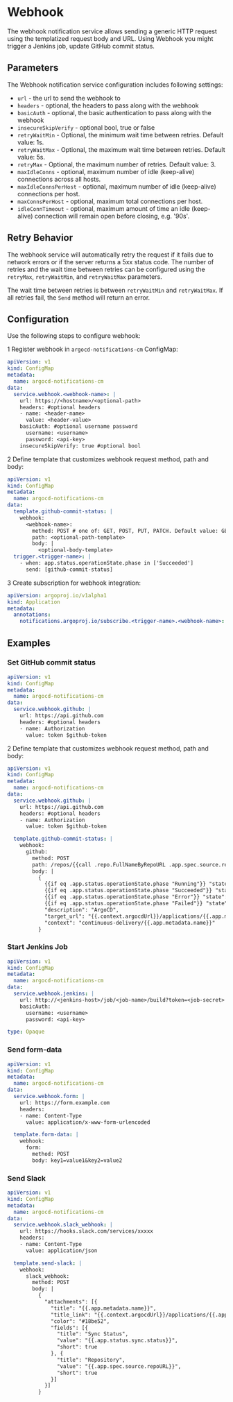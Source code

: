 # Webhook

The webhook notification service allows sending a generic HTTP request using the templatized request body and URL.
Using Webhook you might trigger a Jenkins job, update GitHub commit status.

## Parameters

The Webhook notification service configuration includes following settings:

- `url` - the url to send the webhook to
- `headers` - optional, the headers to pass along with the webhook
- `basicAuth` - optional, the basic authentication to pass along with the webhook
- `insecureSkipVerify` - optional bool, true or false
- `retryWaitMin` - Optional, the minimum wait time between retries. Default value: 1s.
- `retryWaitMax` - Optional, the maximum wait time between retries. Default value: 5s.
- `retryMax` - Optional, the maximum number of retries. Default value: 3.
- `maxIdleConns` - optional, maximum number of idle (keep-alive) connections across all hosts.
- `maxIdleConnsPerHost` - optional, maximum number of idle (keep-alive) connections per host.
- `maxConnsPerHost` - optional, maximum total connections per host.
- `idleConnTimeout` - optional, maximum amount of time an idle (keep-alive) connection will remain open before closing, e.g. '90s'.

## Retry Behavior

The webhook service will automatically retry the request if it fails due to network errors or if the server returns a 5xx status code. The number of retries and the wait time between retries can be configured using the `retryMax`, `retryWaitMin`, and `retryWaitMax` parameters.

The wait time between retries is between `retryWaitMin` and `retryWaitMax`. If all retries fail, the `Send` method will return an error.

## Configuration

Use the following steps to configure webhook:

1 Register webhook in `argocd-notifications-cm` ConfigMap:

```yaml
apiVersion: v1
kind: ConfigMap
metadata:
  name: argocd-notifications-cm
data:
  service.webhook.<webhook-name>: |
    url: https://<hostname>/<optional-path>
    headers: #optional headers
    - name: <header-name>
      value: <header-value>
    basicAuth: #optional username password
      username: <username>
      password: <api-key>
    insecureSkipVerify: true #optional bool
```

2 Define template that customizes webhook request method, path and body:

```yaml
apiVersion: v1
kind: ConfigMap
metadata:
  name: argocd-notifications-cm
data:
  template.github-commit-status: |
    webhook:
      <webhook-name>:
        method: POST # one of: GET, POST, PUT, PATCH. Default value: GET 
        path: <optional-path-template>
        body: |
          <optional-body-template>
  trigger.<trigger-name>: |
    - when: app.status.operationState.phase in ['Succeeded']
      send: [github-commit-status]
```

3 Create subscription for webhook integration:

```yaml
apiVersion: argoproj.io/v1alpha1
kind: Application
metadata:
  annotations:
    notifications.argoproj.io/subscribe.<trigger-name>.<webhook-name>: ""
```

## Examples

### Set GitHub commit status

```yaml
apiVersion: v1
kind: ConfigMap
metadata:
  name: argocd-notifications-cm
data:
  service.webhook.github: |
    url: https://api.github.com
    headers: #optional headers
    - name: Authorization
      value: token $github-token
```

2 Define template that customizes webhook request method, path and body:

```yaml
apiVersion: v1
kind: ConfigMap
metadata:
  name: argocd-notifications-cm
data:
  service.webhook.github: |
    url: https://api.github.com
    headers: #optional headers
    - name: Authorization
      value: token $github-token

  template.github-commit-status: |
    webhook:
      github:
        method: POST
        path: /repos/{{call .repo.FullNameByRepoURL .app.spec.source.repoURL}}/statuses/{{.app.status.operationState.operation.sync.revision}}
        body: |
          {
            {{if eq .app.status.operationState.phase "Running"}} "state": "pending"{{end}}
            {{if eq .app.status.operationState.phase "Succeeded"}} "state": "success"{{end}}
            {{if eq .app.status.operationState.phase "Error"}} "state": "error"{{end}}
            {{if eq .app.status.operationState.phase "Failed"}} "state": "error"{{end}},
            "description": "ArgoCD",
            "target_url": "{{.context.argocdUrl}}/applications/{{.app.metadata.name}}",
            "context": "continuous-delivery/{{.app.metadata.name}}"
          }
```

### Start Jenkins Job

```yaml
apiVersion: v1
kind: ConfigMap
metadata:
  name: argocd-notifications-cm
data:
  service.webhook.jenkins: |
    url: http://<jenkins-host>/job/<job-name>/build?token=<job-secret>
    basicAuth:
      username: <username>
      password: <api-key>

type: Opaque
```

### Send form-data

```yaml
apiVersion: v1
kind: ConfigMap
metadata:
  name: argocd-notifications-cm
data:
  service.webhook.form: |
    url: https://form.example.com
    headers:
    - name: Content-Type
      value: application/x-www-form-urlencoded

  template.form-data: |
    webhook:
      form:
        method: POST
        body: key1=value1&key2=value2
```

### Send Slack

```yaml
apiVersion: v1
kind: ConfigMap
metadata:
  name: argocd-notifications-cm
data:
  service.webhook.slack_webhook: |
    url: https://hooks.slack.com/services/xxxxx
    headers:
    - name: Content-Type
      value: application/json

  template.send-slack: |
    webhook:
      slack_webhook:
        method: POST
        body: |
          {
            "attachments": [{
              "title": "{{.app.metadata.name}}",
              "title_link": "{{.context.argocdUrl}}/applications/{{.app.metadata.name}}",
              "color": "#18be52",
              "fields": [{
                "title": "Sync Status",
                "value": "{{.app.status.sync.status}}",
                "short": true
              }, {
                "title": "Repository",
                "value": "{{.app.spec.source.repoURL}}",
                "short": true
              }]
            }]
          }
```
